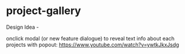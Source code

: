 # project-gallery

Design Idea - 

onclick modal (or new feature dialogue) to reveal text info about each projects with popout:
https://www.youtube.com/watch?v=ywtkJkxJsdg


